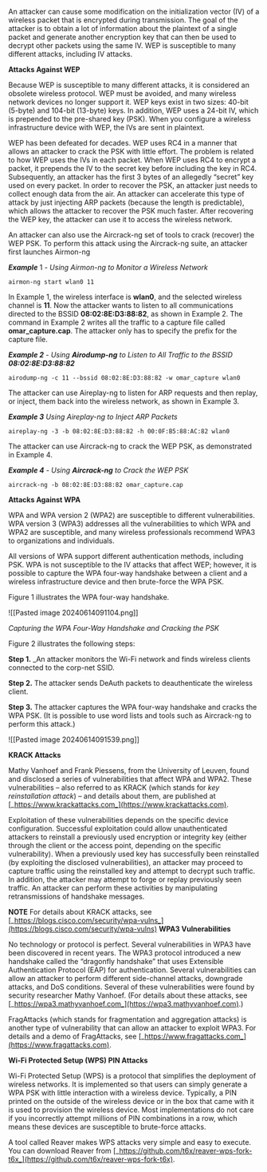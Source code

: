 An attacker can cause some modification on the initialization vector (IV) of a wireless packet that is encrypted during transmission. The goal of the attacker is to obtain a lot of information about the plaintext of a single packet and generate another encryption key that can then be used to decrypt other packets using the same IV. WEP is susceptible to many different attacks, including IV attacks.

**Attacks Against WEP**

Because WEP is susceptible to many different attacks, it is considered an obsolete wireless protocol. WEP must be avoided, and many wireless network devices no longer support it. WEP keys exist in two sizes: 40-bit (5-byte) and 104-bit (13-byte) keys. In addition, WEP uses a 24-bit IV, which is prepended to the pre-shared key (PSK). When you configure a wireless infrastructure device with WEP, the IVs are sent in plaintext.

WEP has been defeated for decades. WEP uses RC4 in a manner that allows an attacker to crack the PSK with little effort. The problem is related to how WEP uses the IVs in each packet. When WEP uses RC4 to encrypt a packet, it prepends the IV to the secret key before including the key in RC4. Subsequently, an attacker has the first 3 bytes of an allegedly “secret” key used on every packet. In order to recover the PSK, an attacker just needs to collect enough data from the air. An attacker can accelerate this type of attack by just injecting ARP packets (because the length is predictable), which allows the attacker to recover the PSK much faster. After recovering the WEP key, the attacker can use it to access the wireless network.

An attacker can also use the Aircrack-ng set of tools to crack (recover) the WEP PSK. To perform this attack using the Aircrack-ng suite, an attacker first launches Airmon-ng

**_Example_** 1 - _Using Airmon-ng to Monitor a Wireless Network_
```
airmon-ng start wlan0 11 
```

In Example 1, the wireless interface is **wlan0**, and the selected wireless channel is **11**. Now the attacker wants to listen to all communications directed to the BSSID **08:02:8E:D3:88:82**, as shown in Example 2. The command in Example 2 writes all the traffic to a capture file called **omar_capture.cap**. The attacker only has to specify the prefix for the capture file.

**_Example 2_** - _Using_ **_Airodump-ng_** _to Listen to All Traffic to the BSSID_ **_08:02:8E:D3:88:82_**
```
airodump-ng -c 11 --bssid 08:02:8E:D3:88:82 -w omar_capture wlan0
```

The attacker can use Aireplay-ng to listen for ARP requests and then replay, or inject, them back into the wireless network, as shown in Example 3.

**_Example 3_**  _Using Aireplay-ng to Inject ARP Packets_
```
aireplay-ng -3 -b 08:02:8E:D3:88:82 -h 00:0F:B5:88:AC:82 wlan0
```

The attacker can use Aircrack-ng to crack the WEP PSK, as demonstrated in Example 4.

**_Example 4_** _-_ _Using_ **_Aircrack-ng_** _to Crack the WEP PSK_
```
aircrack-ng -b 08:02:8E:D3:88:82 omar_capture.cap
```

**Attacks Against WPA**

WPA and WPA version 2 (WPA2) are susceptible to different vulnerabilities. WPA version 3 (WPA3) addresses all the vulnerabilities to which WPA and WPA2 are susceptible, and many wireless professionals recommend WPA3 to organizations and individuals.

All versions of WPA support different authentication methods, including PSK. WPA is not susceptible to the IV attacks that affect WEP; however, it is possible to capture the WPA four-way handshake between a client and a wireless infrastructure device and then brute-force the WPA PSK.

Figure 1 illustrates the WPA four-way handshake.

![[Pasted image 20240614091104.png]]

_Capturing the WPA Four-Way Handshake and Cracking the PSK_

Figure 2 illustrates the following steps:

**Step 1.** _An attacker monitors the Wi-Fi network and finds wireless clients connected to the corp-net SSID.

**Step 2.** The attacker sends DeAuth packets to deauthenticate the wireless client.

**Step 3.** The attacker captures the WPA four-way handshake and cracks the WPA PSK. (It is possible to use word lists and tools such as Aircrack-ng to perform this attack.)

![[Pasted image 20240614091539.png]]

**KRACK Attacks**

Mathy Vanhoef and Frank Piessens, from the University of Leuven, found and disclosed a series of vulnerabilities that affect WPA and WPA2. These vulnerabilities – also referred to as KRACK (which stands for _key reinstallation attack_) – and details about them, are published at [_https://www.krackattacks.com_](https://www.krackattacks.com).

Exploitation of these vulnerabilities depends on the specific device configuration. Successful exploitation could allow unauthenticated attackers to reinstall a previously used encryption or integrity key (either through the client or the access point, depending on the specific vulnerability). When a previously used key has successfully been reinstalled (by exploiting the disclosed vulnerabilities), an attacker may proceed to capture traffic using the reinstalled key and attempt to decrypt such traffic. In addition, the attacker may attempt to forge or replay previously seen traffic. An attacker can perform these activities by manipulating retransmissions of handshake messages.

**NOTE** For details about KRACK attacks, see [_https://blogs.cisco.com/security/wpa-vulns_](https://blogs.cisco.com/security/wpa-vulns)
**WPA3 Vulnerabilities**

No technology or protocol is perfect. Several vulnerabilities in WPA3 have been discovered in recent years. The WPA3 protocol introduced a new handshake called the “dragonfly handshake” that uses Extensible Authentication Protocol (EAP) for authentication. Several vulnerabilities can allow an attacker to perform different side-channel attacks, downgrade attacks, and DoS conditions. Several of these vulnerabilities were found by security researcher Mathy Vanhoef. (For details about these attacks, see [_https://wpa3.mathyvanhoef.com_](https://wpa3.mathyvanhoef.com).)

FragAttacks (which stands for fragmentation and aggregation attacks) is another type of vulnerability that can allow an attacker to exploit WPA3. For details and a demo of FragAttacks, see [_https://www.fragattacks.com_](https://www.fragattacks.com).

**Wi-Fi Protected Setup (WPS) PIN Attacks**

Wi-Fi Protected Setup (WPS) is a protocol that simplifies the deployment of wireless networks. It is implemented so that users can simply generate a WPA PSK with little interaction with a wireless device. Typically, a PIN printed on the outside of the wireless device or in the box that came with it is used to provision the wireless device. Most implementations do not care if you incorrectly attempt millions of PIN combinations in a row, which means these devices are susceptible to brute-force attacks.

A tool called Reaver makes WPS attacks very simple and easy to execute. You can download Reaver from [_https://github.com/t6x/reaver-wps-fork-t6x_](https://github.com/t6x/reaver-wps-fork-t6x).

